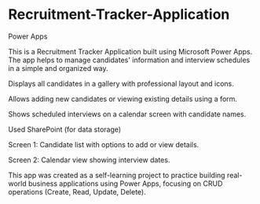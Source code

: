 # Recruitment-Tracker-Application
Power Apps 


This is a Recruitment Tracker Application built using Microsoft Power Apps.
The app helps to manage candidates' information and interview schedules in a simple and organized way.


Displays all candidates in a gallery with professional layout and icons.

Allows adding new candidates or viewing existing details using a form.

Shows scheduled interviews on a calendar screen with candidate names.

Used SharePoint (for data storage)

Screen 1: Candidate list with options to add or view details.

Screen 2: Calendar view showing interview dates.

This app was created as a self-learning project to practice building real-world business applications using Power Apps, focusing on CRUD operations (Create, Read, Update, Delete).

